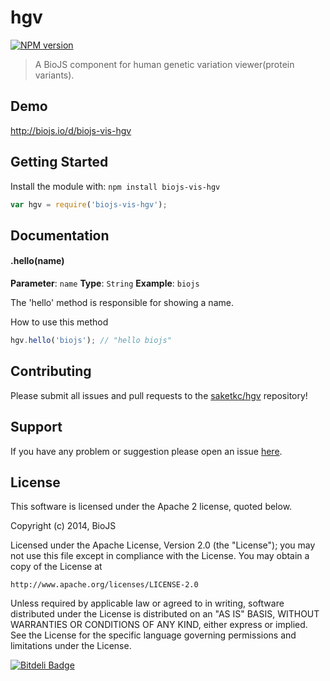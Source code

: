 # hgv

[![NPM version](http://img.shields.io/npm/v/biojs-vis-hgv.svg)](https://www.npmjs.org/package/biojs-vis-hgv)

> A BioJS component for human genetic variation viewer(protein variants).

## Demo

http://biojs.io/d/biojs-vis-hgv


## Getting Started
Install the module with: `npm install biojs-vis-hgv`

```javascript
var hgv = require('biojs-vis-hgv');
```

## Documentation

#### .hello(name)

**Parameter**: `name`
**Type**: `String`
**Example**: `biojs`

The 'hello' method is responsible for showing a name.

How to use this method

```javascript
hgv.hello('biojs'); // "hello biojs"
```

## Contributing

Please submit all issues and pull requests to the [saketkc/hgv](http://github.com/saketkc/hgv2) repository!

## Support
If you have any problem or suggestion please open an issue [here](https://github.com/saketkc/hgv2/issues).


## License 


This software is licensed under the Apache 2 license, quoted below.

Copyright (c) 2014, BioJS

Licensed under the Apache License, Version 2.0 (the "License"); you may not
use this file except in compliance with the License. You may obtain a copy of
the License at

    http://www.apache.org/licenses/LICENSE-2.0

Unless required by applicable law or agreed to in writing, software
distributed under the License is distributed on an "AS IS" BASIS, WITHOUT
WARRANTIES OR CONDITIONS OF ANY KIND, either express or implied. See the
License for the specific language governing permissions and limitations under
the License.


[![Bitdeli Badge](https://d2weczhvl823v0.cloudfront.net/saketkc/hgv2/trend.png)](https://bitdeli.com/free "Bitdeli Badge")

